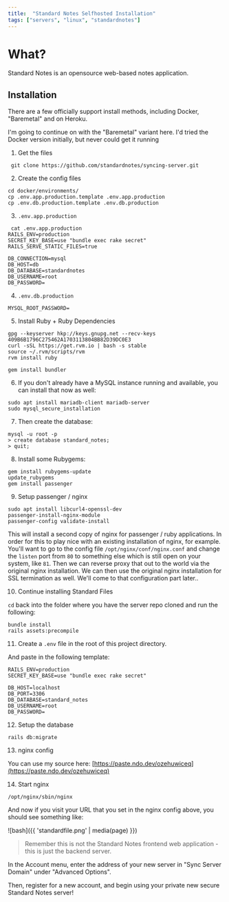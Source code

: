 ```yaml
---
title:  "Standard Notes Selfhosted Installation"
tags: ["servers", "linux", "standardnotes"]
---
```


# What?

Standard Notes is an opensource web-based notes application.

## Installation

There are a few officially support install methods, including Docker, "Baremetal" and on Heroku. 

I'm going to continue on with the "Baremetal" variant here. I'd tried the Docker version initially, but never could get it running 

1. Get the files
```
 git clone https://github.com/standardnotes/syncing-server.git
 ```

 2. Create the config files
 ```
cd docker/environments/
cp .env.app.production.template .env.app.production
cp .env.db.production.template .env.db.production
```

3. `.env.app.production`
```
 cat .env.app.production
RAILS_ENV=production
SECRET_KEY_BASE=use "bundle exec rake secret"
RAILS_SERVE_STATIC_FILES=true

DB_CONNECTION=mysql
DB_HOST=db
DB_DATABASE=standardnotes
DB_USERNAME=root
DB_PASSWORD=
```

4. `.env.db.production`
```
MYSQL_ROOT_PASSWORD=
```

5. Install Ruby + Ruby Dependencies
```
gpg --keyserver hkp://keys.gnupg.net --recv-keys 409B6B1796C275462A1703113804BB82D39DC0E3 
curl -sSL https://get.rvm.io | bash -s stable
source ~/.rvm/scripts/rvm
rvm install ruby

gem install bundler
```

6. If you don't already have a MySQL instance running and available, you can install that now as well:

```
sudo apt install mariadb-client mariadb-server
sudo mysql_secure_installation
```

7. Then create the database: 
```
mysql -u root -p
> create database standard_notes;
> quit;
```

8. Install some Rubygems:
```
gem install rubygems-update
update_rubygems
gem install passenger
```

9. Setup passenger / nginx
```
sudo apt install libcurl4-openssl-dev
passenger-install-nginx-module
passenger-config validate-install
```

This will install a second copy of nginx for passenger / ruby applications. In order for this to play nice with an existing installation of nginx, for example. You'll want to go to the config file `/opt/nginx/conf/nginx.conf` and change the `listen` port from `80` to something else which is still open on your system, like `81`. Then we can reverse proxy that out to the world via the original nginx installation. We can then use the original nginx installation for SSL termination as well. We'll come to that configuration part later.. 

10. Continue installing Standard Files

`cd` back into the folder where you have the server repo cloned and run the following:

```
bundle install
rails assets:precompile
```

11. Create a `.env` file in the root of this project directory.

And paste in the following template:

```
RAILS_ENV=production
SECRET_KEY_BASE=use "bundle exec rake secret"

DB_HOST=localhost
DB_PORT=3306
DB_DATABASE=standard_notes
DB_USERNAME=root
DB_PASSWORD=
```

12. Setup the database
```
rails db:migrate
```

13. nginx config

You can use my source here:
[https://paste.ndo.dev/ozehuwiceq](https://paste.ndo.dev/ozehuwiceq)

14. Start nginx
```
/opt/nginx/sbin/nginx
```

And now if you visit your URL that you set in the nginx config above, you should see something like: 

![bash]({{ 'standardfile.png' | media(page) }})

> Remember this is not the Standard Notes frontend web application - this is just the backend server. 

In the Account menu, enter the address of your new server in "Sync Server Domain" under "Advanced Options".

Then, register for a new account, and begin using your private new secure Standard Notes server!




